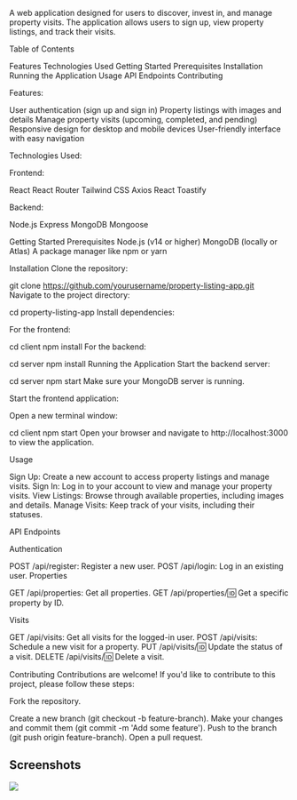 A web application designed for users to discover, invest in, and manage property visits. The application allows users to sign up, view property listings, and track their visits.

Table of Contents

Features
Technologies Used
Getting Started
Prerequisites
Installation
Running the Application
Usage
API Endpoints
Contributing


Features:

User authentication (sign up and sign in)
Property listings with images and details
Manage property visits (upcoming, completed, and pending)
Responsive design for desktop and mobile devices
User-friendly interface with easy navigation


Technologies Used:

Frontend:

React
React Router
Tailwind CSS
Axios
React Toastify

Backend:

Node.js
Express
MongoDB
Mongoose

Getting Started
Prerequisites
Node.js (v14 or higher)
MongoDB (locally or Atlas)
A package manager like npm or yarn

Installation
Clone the repository:

git clone https://github.com/yourusername/property-listing-app.git
Navigate to the project directory:

cd property-listing-app
Install dependencies:

For the frontend:


cd client
npm install
For the backend:

cd server
npm install
Running the Application
Start the backend server:

cd server
npm start
Make sure your MongoDB server is running.

Start the frontend application:

Open a new terminal window:


cd client
npm start
Open your browser and navigate to http://localhost:3000 to view the application.

Usage

Sign Up: Create a new account to access property listings and manage visits.
Sign In: Log in to your account to view and manage your property visits.
View Listings: Browse through available properties, including images and details.
Manage Visits: Keep track of your visits, including their statuses.

API Endpoints

Authentication

POST /api/register: Register a new user.
POST /api/login: Log in an existing user.
Properties

GET /api/properties: Get all properties.
GET /api/properties/:id: Get a specific property by ID.

Visits

GET /api/visits: Get all visits for the logged-in user.
POST /api/visits: Schedule a new visit for a property.
PUT /api/visits/:id: Update the status of a visit.
DELETE /api/visits/:id: Delete a visit.

Contributing
Contributions are welcome! If you'd like to contribute to this project, please follow these steps:

Fork the repository.

Create a new branch (git checkout -b feature-branch).
Make your changes and commit them (git commit -m 'Add some feature').
Push to the branch (git push origin feature-branch).
Open a pull request.


Screenshots
----------------------------------------------------------------------

![](![{23F839E4-6774-411D-A216-86C40BF7961D}](https://github.com/user-attachments/assets/5751d8c2-978c-4d2f-aebd-65707425302e)
)

